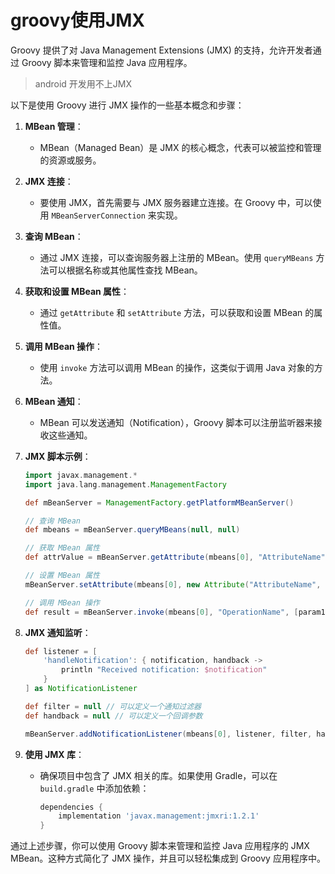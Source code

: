 # groovy使用JMX

Groovy 提供了对 Java Management Extensions (JMX) 的支持，允许开发者通过 Groovy 脚本来管理和监控 Java 应用程序。
>android 开发用不上JMX

以下是使用 Groovy 进行 JMX 操作的一些基本概念和步骤：

1. **MBean 管理**：
   - MBean（Managed Bean）是 JMX 的核心概念，代表可以被监控和管理的资源或服务。

2. **JMX 连接**：
   - 要使用 JMX，首先需要与 JMX 服务器建立连接。在 Groovy 中，可以使用 `MBeanServerConnection` 来实现。

3. **查询 MBean**：
   - 通过 JMX 连接，可以查询服务器上注册的 MBean。使用 `queryMBeans` 方法可以根据名称或其他属性查找 MBean。

4. **获取和设置 MBean 属性**：
   - 通过 `getAttribute` 和 `setAttribute` 方法，可以获取和设置 MBean 的属性值。

5. **调用 MBean 操作**：
   - 使用 `invoke` 方法可以调用 MBean 的操作，这类似于调用 Java 对象的方法。

6. **MBean 通知**：
   - MBean 可以发送通知（Notification），Groovy 脚本可以注册监听器来接收这些通知。

7. **JMX 脚本示例**：

   ```groovy
   import javax.management.*
   import java.lang.management.ManagementFactory

   def mBeanServer = ManagementFactory.getPlatformMBeanServer()

   // 查询 MBean
   def mbeans = mBeanServer.queryMBeans(null, null)

   // 获取 MBean 属性
   def attrValue = mBeanServer.getAttribute(mbeans[0], "AttributeName")

   // 设置 MBean 属性
   mBeanServer.setAttribute(mbeans[0], new Attribute("AttributeName", newValue))

   // 调用 MBean 操作
   def result = mBeanServer.invoke(mbeans[0], "OperationName", [param1, param2] as Object[], [String, String] as String[])
   ```

8. **JMX 通知监听**：

   ```groovy
   def listener = [
       'handleNotification': { notification, handback ->
           println "Received notification: $notification"
       }
   ] as NotificationListener

   def filter = null // 可以定义一个通知过滤器
   def handback = null // 可以定义一个回调参数

   mBeanServer.addNotificationListener(mbeans[0], listener, filter, handback)
   ```

9. **使用 JMX 库**：
   - 确保项目中包含了 JMX 相关的库。如果使用 Gradle，可以在 `build.gradle` 中添加依赖：

     ```groovy
     dependencies {
         implementation 'javax.management:jmxri:1.2.1'
     }
     ```

通过上述步骤，你可以使用 Groovy 脚本来管理和监控 Java 应用程序的 JMX MBean。这种方式简化了 JMX 操作，并且可以轻松集成到 Groovy 应用程序中。
